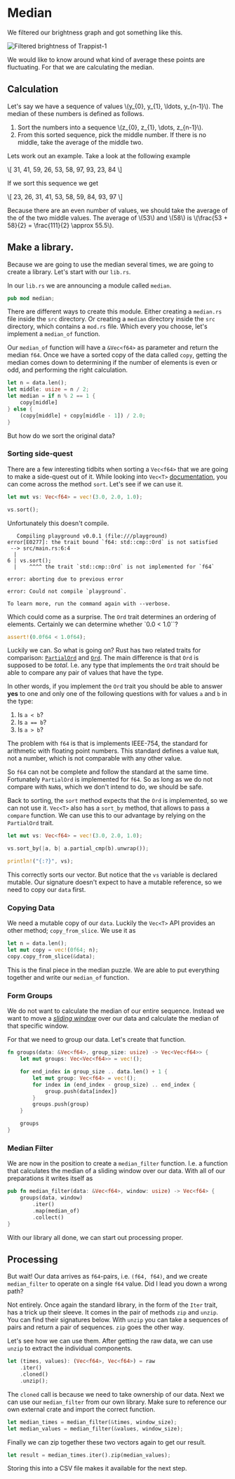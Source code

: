 # Median
We filtered our brightness graph and got something like this.

![Filtered brightness of Trappist-1](image/filter.png)

We would like to know around what kind of average these points are fluctuating.
For that we are calculating the median.

## Calculation
Let's say we have a sequence of values \\(y_{0}, y_{1}, \ldots, y_{n-1}\\). The
median of these numbers is defined as follows.

1. Sort the numbers into a sequence \\(z_{0}, z_{1}, \dots, z_{n-1}\\).
2. From this sorted sequence, pick the middle number. If there is no middle,
   take the average of the middle two.

Lets work out an example. Take a look at the following example

\\[
31, 41, 59, 26, 53, 58, 97, 93, 23, 84
\\]

If we sort this sequence we get

\\[
23, 26, 31, 41, 53, 58, 59, 84, 93, 97
\\]

Because there are an even number of values, we should take the average of the of
the two middle values. The average of \\(53\\) and \\(58\\) is 
\\(\frac{53 + 58}{2} = \frac{111}{2} \approx 55.5\\).

## Make a library.
Because we are going to use the median several times, we are going to create a
library. Let's start with our `lib.rs`.

In our `lib.rs` we are announcing a module called `median`. 

```rust
pub mod median;
```

There are different ways to create this module. Either creating a `median.rs`
file inside the `src` directory. Or creating a `median` directory inside the
`src` directory, which contains a `mod.rs` file. Which every you choose, let's
implement a `median_of` function.

Our `median_of` function will have a `&Vec<f64>` as parameter and return the
median `f64`. Once we have a sorted copy of the data called `copy`, getting the
median comes down to determining if the number of elements is even or odd, and
performing the right calculation.

```rust
let n = data.len();
let middle: usize = n / 2;
let median = if n % 2 == 1 {
    copy[middle]
} else {
    (copy[middle] + copy[middle - 1]) / 2.0;
}
```

But how do we sort the original data? 

### Sorting side-quest
There are a few interesting tidbits when sorting a `Vec<f64>` that we are going
to make a side-quest out of it. While looking into `Vec<T>` 
[documentation](https://doc.rust-lang.org/std/vec/struct.Vec.html#method.sort),
you can come across the method `sort`. Let's see if we can use it.

```rust
let mut vs: Vec<f64> = vec!(3.0, 2.0, 1.0);

vs.sort();
```

Unfortunately this doesn't compile.

```text
   Compiling playground v0.0.1 (file:///playground)
error[E0277]: the trait bound `f64: std::cmp::Ord` is not satisfied
 --> src/main.rs:6:4
  |
6 | vs.sort();
  |    ^^^^ the trait `std::cmp::Ord` is not implemented for `f64`

error: aborting due to previous error

error: Could not compile `playground`.

To learn more, run the command again with --verbose.
```

Which could come as a surprise. The `Ord` trait determines an ordering of
elements. Certainly we can determine whether `0.0 < 1.0``? 

```rust
assert!(0.0f64 < 1.0f64);
```

Luckily we can. So what is going on? Rust has two related traits for comparison: 
[`PartialOrd`](https://doc.rust-lang.org/std/cmp/trait.PartialOrd.html) and
[`Ord`](https://doc.rust-lang.org/std/cmp/trait.Ord.html). The main difference
is that `Ord` is supposed to be _total_. I.e. any type that implements the `Ord`
trait should be able to compare any pair of values that have the type.

In other words, if you implement the `Ord` trait you should be able to answer
**yes** to one and only one of the following questions with for values `a` and
`b` in the type:

1. Is `a < b`?
2. Is `a == b`?
3. Is `a > b`?

The problem with `f64` is that is implements IEEE-754, the standard for
arithmetic with floating point numbers. This standard defines a value `NaN`,
not a number, which is not comparable with any other value.

So `f64` can not be complete and follow the standard at the same time.
Fortunately `PartialOrd` is implemented for `f64`. So as long as we do not
compare with `NaN`s, which we don't intend to do, we should be safe.

Back to sorting, the `sort` method expects that the `Ord` is implemented, so we
can not use it. `Vec<T>` also has a `sort_by` method, that allows to pass a `compare`
function. We can use this to our advantage by relying on the `PartialOrd` trait.

```rust
let mut vs: Vec<f64> = vec!(3.0, 2.0, 1.0);

vs.sort_by(|a, b| a.partial_cmp(b).unwrap());

println!("{:?}", vs);
```

This correctly sorts our vector. But notice that the `vs` variable is declared
mutable. Our signature doesn't expect to have a mutable reference, so we need to
copy our `data` first.

### Copying Data
We need a mutable copy of our `data`. Luckily the `Vec<T>` API provides an other
method; `copy_from_slice`. We use it as

```rust
let n = data.len();
let mut copy = vec!(0f64; n);
copy.copy_from_slice(&data);
```

This is the final piece in the median puzzle. We are able to put everything
together and write our `median_of` function.

### Form Groups
We do not want to calculate the median of our entire sequence. Instead we want
to move a [*sliding window*](https://en.wikipedia.org/wiki/Streaming_algorithm)
over our data and calculate the median of that specific window.

For that we need to group our data. Let's create that function.

```rust
fn groups(data: &Vec<f64>, group_size: usize) -> Vec<Vec<f64>> {
    let mut groups: Vec<Vec<f64>> = vec!();

    for end_index in group_size .. data.len() + 1 {
        let mut group: Vec<f64> = vec!();
        for index in (end_index - group_size) .. end_index {
            group.push(data[index])
        }
        groups.push(group)
    }

    groups
}
```

### Median Filter
We are now in the position to create a `median_filter` function. I.e. a function
that calculates the median of a sliding window over our data. With all of our
preparations it writes itself as

```rust
pub fn median_filter(data: &Vec<f64>, window: usize) -> Vec<f64> {
    groups(data, window)
        .iter()
        .map(median_of)
        .collect()
}
```

With our library all done, we can start out processing proper.

## Processing
But wait! Our data arrives as `f64`-pairs, i.e. `(f64, f64)`, and we create
`median_filter` to operate on a single `f64` value. Did I lead you down a wrong
path?

Not entirely. Once again the standard library, in the form of the `Iter` trait,
has a trick up their sleeve. It comes in the pair of methods `zip` and `unzip`.
You can find their signatures below.
With `unzip` you can take a sequences of pairs and return a pair of sequences.
`zip` goes the other way.

Let's see how we can use them. After getting the raw data, we can use `unzip` to
extract the individual components.

```rust
let (times, values): (Vec<f64>, Vec<f64>) = raw
    .iter()
    .cloned()
    .unzip();
```

The `cloned` call is because we need to take ownership of our data. Next we can
use our `median_filter` from our own library. Make sure to reference our own
external crate and import the correct function.

```rust
let median_times = median_filter(&times, window_size);
let median_values = median_filter(&values, window_size);
```

Finally we can zip together these two vectors again to get our result.

```rust
let result = median_times.iter().zip(median_values);
```

Storing this into a CSV file makes it available for the next step.

